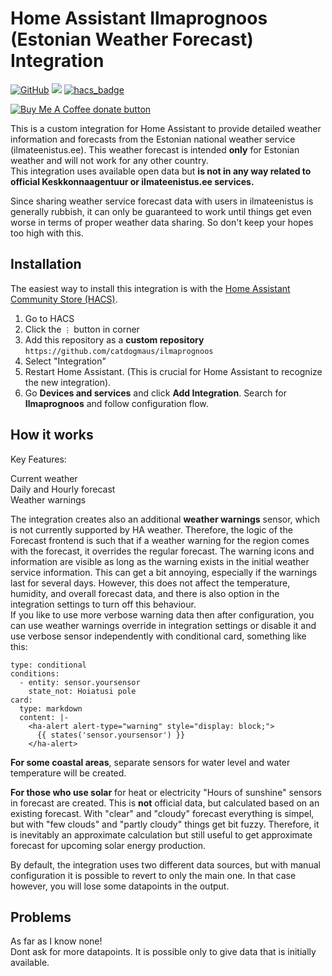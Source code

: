 # Home Assistant Ilmaprognoos (Estonian Weather Forecast) Integration

[![GitHub](https://img.shields.io/github/license/catdogmaus/ilmaprognoos?color=green)](https://github.com/catdogmaus/ilmaprognoos/blob/main/LICENSE)  [![](https://img.shields.io/github/release/catdogmaus/ilmaprognoos/all.svg)](https://github.com/catdogmaus/ilmaprognoos/releases) 
[![hacs_badge](https://img.shields.io/badge/HACS-Default-orange.svg)](https://github.com/hacs/integration)<br/>

<span class="badge-buymeacoffee">
<a href="https://ko-fi.com/catdog58928" title="Donate to this project using Ko-Fi"><img src="https://img.shields.io/badge/Buy_me_coffee_and_biscuits-donate-yellow.svg?logo=kofi" alt="Buy Me A Coffee donate button" /></a>
</span><br/> 

This is a custom integration for Home Assistant to provide detailed weather information and forecasts from the Estonian national weather service (ilmateenistus.ee). This weather forecast is intended **only** for Estonian weather and will not work for any other country.<br/> 
This integration uses available open data but **is not in any way related to official Keskkonnaagentuur or ilmateenistus.ee services.**

Since sharing weather service forecast data with users in ilmateenistus is generally rubbish, it can only be guaranteed to work until things get even worse in terms of proper weather data sharing. So don't keep your hopes too high with this.

## Installation

The easiest way to install this integration is with the [Home Assistant Community Store (HACS)](https://hacs.xyz/).

1. Go to HACS
2. Click the `⋮` button in corner
3. Add this repository as a **custom repository** `https://github.com/catdogmaus/ilmaprognoos`
4. Select "Integration"
5. Restart Home Assistant. (This is crucial for Home Assistant to recognize the new integration).
6. Go **Devices and services** and click **Add Integration**. Search for **Ilmaprognoos** and follow configuration flow.

## How it works
Key Features:

Current weather<br/>
Daily and Hourly forecast<br/>
Weather warnings<br/>

The integration creates also an additional **weather warnings** sensor, which is not currently supported by HA weather. Therefore, the logic of the Forecast frontend is such that if a weather warning for the region comes with the forecast, it overrides the regular forecast. The warning icons and information are visible as long as the warning exists in the initial weather service information. This can get a bit annoying, especially if the warnings last for several days. However, this does not affect the temperature, humidity, and overall forecast data, and there is also option in the integration settings to turn off this behaviour.<br/>
If you like to use more verbose warning data then after configuration, you can use weather warnings override in integration settings or disable it and use verbose sensor independently with conditional card, something like this:
```
type: conditional
conditions:
  - entity: sensor.yoursensor
    state_not: Hoiatusi pole
card:
  type: markdown
  content: |-
    <ha-alert alert-type="warning" style="display: block;">
      {{ states('sensor.yoursensor') }}
    </ha-alert>
```

**For some coastal areas**, separate sensors for water level and water temperature will be created.<br/>

**For those who use solar** for heat or electricity "Hours of sunshine" sensors in forecast are created. This is **not** official data, but calculated based on an existing forecast. With "clear" and "cloudy" forecast everything is simpel, but with "few clouds" and "partly cloudy" things get bit fuzzy. Therefore, it is inevitably an approximate calculation but still useful to get approximate forecast for upcoming solar energy production.

By default, the integration uses two different data sources, but with manual configuration it is possible to revert to only the main one. In that case however, you will lose some datapoints in the output.

## Problems 

As far as I know none!<br/>
Dont ask for more datapoints.   It is possible only to give data that is initially available.
